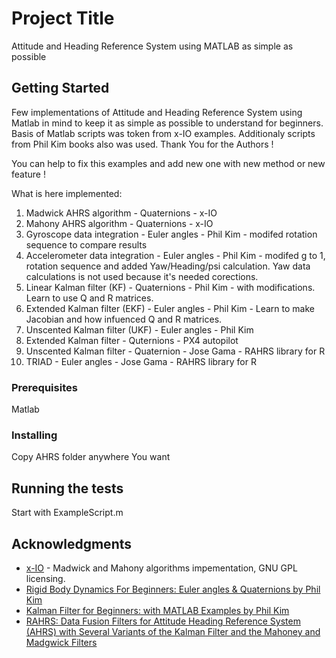 # Project Title

Attitude and Heading Reference System using MATLAB as simple as possible

## Getting Started

Few implementations of Attitude and Heading Reference System using Matlab in mind to keep it as simple as possible to understand for beginners.
Basis of Matlab scripts was token from x-IO examples. Additionaly scripts from Phil Kim books also was used. Thank You for the Authors !

You can help to fix this examples and add new one with new method or new feature !

What is here implemented:
1. Madwick AHRS algorithm           - Quaternions  	- x-IO
2. Mahony AHRS algorithm            - Quaternions  	- x-IO
3. Gyroscope data integration 		- Euler angles 	- Phil Kim - modifed rotation sequence to compare results
4. Accelerometer data integration 	- Euler angles 	- Phil Kim - modifed g to 1, rotation sequence and added Yaw/Heading/psi calculation. Yaw data calculations is not used because it's needed corections. 
5. Linear Kalman filter (KF) 		- Quaternions 	- Phil Kim - with modifications. Learn to use Q and R matrices.
6. Extended Kalman filter (EKF)     - Euler angles  - Phil Kim - Learn to make Jacobian and how infuenced Q and R matrices.
7. Unscented Kalman filter (UKF)    - Euler angles  - Phil Kim
8. Extended Kalman filter           - Quternions    - PX4 autopilot
9. Unscented Kalman filter          - Quaternion    - Jose Gama - RAHRS library for R           
10. TRIAD                           - Euler angles  - Jose Gama - RAHRS library for R        


### Prerequisites

Matlab

### Installing

Copy AHRS folder anywhere You want

## Running the tests

Start with ExampleScript.m

## Acknowledgments

* [x-IO](http://x-io.co.uk/open-source-imu-and-ahrs-algorithms/) - Madwick and Mahony algorithms impementation, GNU GPL licensing.
* [Rigid Body Dynamics For Beginners: Euler angles & Quaternions by Phil Kim](https://www.amazon.com/Rigid-Body-Dynamics-Beginners-Quaternions/dp/1493598201/ref=pd_bxgy_14_img_2?_encoding=UTF8&pd_rd_i=1493598201&pd_rd_r=92KWPRT3Z44FNK23HVHT&pd_rd_w=bvcMo&pd_rd_wg=dbg68&psc=1&refRID=92KWPRT3Z44FNK23HVHT)
* [Kalman Filter for Beginners: with MATLAB Examples by Phil Kim](https://www.amazon.com/Kalman-Filter-Beginners-MATLAB-Examples/dp/1463648359/ref=pd_lpo_sbs_14_img_1/133-5670404-7424740?_encoding=UTF8&psc=1&refRID=NJK9K8J8BGJXA8147E8P)
* [RAHRS: Data Fusion Filters for Attitude Heading Reference System (AHRS) with Several Variants of the Kalman Filter and the Mahoney and Madgwick Filters](https://cran.r-project.org/web/packages/RAHRS/index.html)
